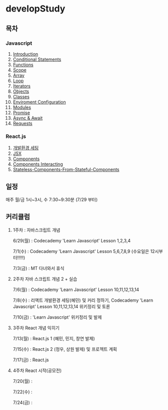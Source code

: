 # developStudy

## 목차

### Javascript

1. [Introduction](./Javascript/Javascript_01_Introduction.md)
2. [Conditional Statements](./Javascript/Javascript_02_Conditional-Statements.md)
3. [Functions](./Javascript/Javascript_03_Functions.md)
4. [Scope](./Javascript/Javascript_04_Scope.md)
5. [Array](./Javascript/Javascript_05_Array.md)
6. [Loop](./Javascript/Javascript_06_Loop.md)
7. [Iterators](./Javascript/Javascript_07_Iterators.md)
8. [Objects](./Javascript/Javascript_08_Objects.md)
9. [Classes](./Javascript/Javascript_09_Classes.md)
10. [Enviroment Configuration](./Javascript/Javascript_10_Enviroment-Configuration.md)
11. [Modules](./Javascript/Javascript_11_Modules.md)
12. [Promise](./Javascript/Javascript_12_Promise.md)
13. [Async & Await](./Javascript/Javascript_13_Async&Await.md)
14. [Requests](./Javascript/Javascript_14_Requests.md)

### React.js

1. [개발환경 세팅](./React.js/React_00_개발환경-세팅.md)
2. [JSX](./React.js/React_01.1_JSX.md)
3. [Components](./React.js/React_01.2_Components.md)
4. [Components Interacting](./React.js/React_01.3_Components-Interacting.md)
5. [Stateless-Components-From-Stateful-Components](./React/React_02.1_Stateless-Components-From-Stateful-Components.md)

## 일정

매주 월/금 1시~3시, 수 7:30~9:30분 (7/29 부터)

## 커리큘럼

1. 1주차 : 자바스크립트 개념

   6/29(월) : Codecademy 'Learn Javascript' Lesson 1,2,3,4

   7/1(수) : Codecademy 'Learn Javascript' Lesson 5,6,7,8,9 (수요일은 12시부터!!!!!)

   7/3(금) : MT 다녀와서 휴식

2) 2주차 자바 스크립트 개념 2 + 실습

   7/6(월) : Codecademy 'Learn Javascript' Lesson 10,11,12,13,14

   7/8(수) : 리액트 개발환경 세팅(혜민) 및 커리 정하기, Codecademy 'Learn Javascript' Lesson 10,11,12,13,14 위키정리 및 토론

   7/10(금) : 'Learn Javascript' 위키정리 및 발제

3. 3주차 React 개념 익히기

   7/13(월) : React.js 1 (혜민, 민지, 창연 발제)

   7/15(수) : React.js 2 (정우, 상원 발제) 및 프로젝트 계획

   7/17(금) : React.js 

4) 4주차 React 시작(공모전)

   7/20(월) :

   7/22(수) :

   7/24(금) :
